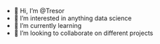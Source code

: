 - 👋 Hi, I’m @Tresor
- 👀 I’m interested in anything data science
- 🌱 I’m currently learning 
- 💞️ I’m looking to collaborate on different projects



<!---
Tresor02/Tresor02 is a ✨ special ✨ repository because its `README.md` (this file) appears on your GitHub profile.
You can click the Preview link to take a look at your changes.
--->
